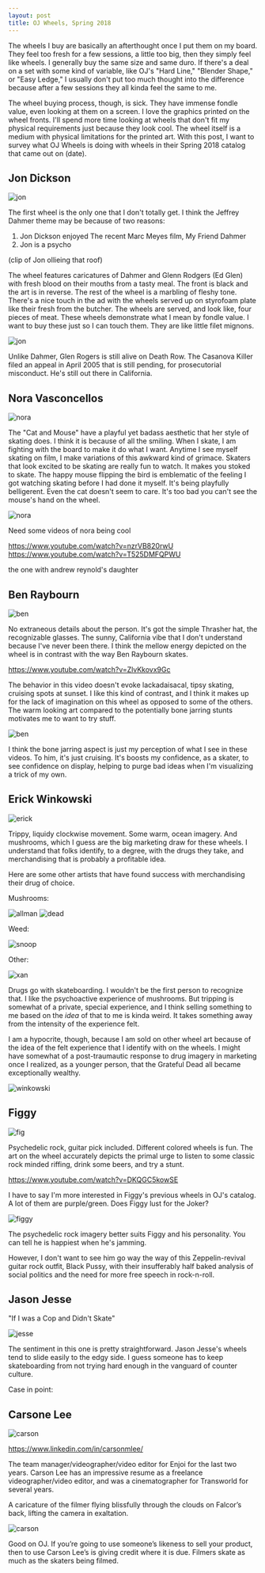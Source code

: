 ```yaml
---
layout: post
title: OJ Wheels, Spring 2018
---
```


The wheels I buy are basically an afterthought once I put them on my board. They feel too fresh for a few sessions, a little too big, then they simply feel like wheels. I generally buy the same size and same duro. If there's a deal on a set with some kind of variable, like OJ's "Hard Line," "Blender Shape," or "Easy Ledge," I usually don't put too much thought into the difference because after a few sessions they all kinda feel the same to me.

The wheel buying process, though, is sick. They have immense fondle value, even looking at them on a screen. I love the graphics printed on the wheel fronts. I'll spend more time looking at wheels that don't fit my physical requirements just because they look cool. The wheel itself is a medium with physical limitations for the printed art. With this post, I want to survey what OJ Wheels is doing with wheels in their Spring 2018 catalog that came out on (date).

## **Jon Dickson**

<img src="/lisaskates/images/jon.jpg" alt="jon">

The first wheel is the only one that I don't totally get. I think the Jeffrey Dahmer theme may be because of two reasons:
1. Jon Dickson enjoyed The recent Marc Meyes film, My Friend Dahmer
2. Jon is a psycho

(clip of Jon ollieing that roof)

The wheel features caricatures of Dahmer and Glenn Rodgers (Ed Glen) with fresh blood on their mouths from a tasty meal. The front is black and the art is in reverse. The rest of the wheel is a marbling of fleshy tone. There's a nice touch in the ad with the wheels served up on styrofoam plate like their fresh from the butcher. The wheels are served, and look like, four pieces of meat. These wheels demonstrate what I mean by fondle value. I want to buy these just so I can touch them. They are like little filet mignons.

<img src="/lisaskates/images/jon1.jpg" alt="jon">

Unlike Dahmer, Glen Rogers is still alive on Death Row. The Casanova Killer filed an appeal in April 2005 that is still pending, for prosecutorial misconduct. He's still out there in California. 

## **Nora Vasconcellos**

<img src="/lisaskates/images/nora.jpg" alt="nora">

The "Cat and Mouse" have a playful yet badass aesthetic that her style of skating does. I think it is because of all the smiling. When I skate, I am fighting with the board to make it do what I want. Anytime I see myself skating on film, I make variations of this awkward kind of grimace. Skaters that look excited to be skating are really fun to watch. It makes you stoked to skate. The happy mouse flipping the bird is emblematic of the feeling I got watching skating before I had done it myself. It's being playfully belligerent. Even the cat doesn't seem to care. It's too bad you can't see the mouse's hand on the wheel.

<img src="/lisaskates/images/nora1.jpg" alt="nora">

Need some videos of nora being cool

https://www.youtube.com/watch?v=nzrVB820rwU
https://www.youtube.com/watch?v=T525DMFQPWU

the one with andrew reynold's daughter

## **Ben Raybourn**

<img src="/lisaskates/images/ben.jpg" alt="ben">

No extraneous details about the person. It's got the simple Thrasher hat, the recognizable glasses. The sunny, California vibe that I don't understand because I've never been there. I think the mellow energy depicted on the wheel is in contrast with the way Ben Raybourn skates. 

https://www.youtube.com/watch?v=ZlvKkovx9Gc

The behavior in this video doesn't evoke lackadaisacal, tipsy skating, cruising spots at sunset. I like this kind of contrast, and I think it makes up for the lack of imagination on this wheel as opposed to some of the others. The warm looking art compared to the potentially bone jarring stunts motivates me to want to try stuff. 

<img src="/lisaskates/images/ben.jpg" alt="ben">

I think the bone jarring aspect is just my perception of what I see in these videos. To him, it's just cruising. It's boosts my confidence, as a skater, to see confidence on display, helping to purge bad ideas when I'm visualizing a trick of my own.

## **Erick Winkowski**

<img src="/lisaskates/images/erick.jpg" alt="erick">

Trippy, liquidy clockwise movement. Some warm, ocean imagery. And mushrooms, which I guess are the big marketing draw for these wheels. I understand that folks identify, to a degree, with the drugs they take, and merchandising that is probably a profitable idea.

Here are some other artists that have found success with merchandising their drug of choice.

Mushrooms:

<img src="/lisaskates/images/allman.jpg" alt="allman">
<img src="/lisaskates/images/gratefuldead.jpg" alt="dead">

Weed:

<img src="/lisaskates/images/snoop.jpg" alt="snoop">

Other:

<img src="/lisaskates/images/xan.jpg" alt="xan">

Drugs go with skateboarding. I wouldn't be the first person to recognize that. I like the psychoactive experience of mushrooms. But tripping is somewhat of a private, special experience, and I think selling something to me based on the *idea* of that to me is kinda weird. It takes something away from the intensity of the experience felt.

I am a hypocrite, though, because I am sold on other wheel art because of the idea of the felt experience that I identify with on the wheels. I might have somewhat of a post-traumautic response to drug imagery in marketing once I realized, as a younger person, that the Grateful Dead all became exceptionally wealthy. 

<img src="/lisaskates/images/wink.jpg" alt="winkowski">

## **Figgy**

<img src="/lisaskates/images/fig.jpg" alt="fig">

Psychedelic rock, guitar pick included. Different colored wheels is fun. The art on the wheel accurately depicts the primal urge to listen to some classic rock minded riffing, drink some beers, and try a stunt. 

https://www.youtube.com/watch?v=DKQGC5kowSE

I have to say I'm more interested in Figgy's previous wheels in OJ's catalog. A lot of them are purple/green. Does Figgy lust for the Joker?

<img src="/lisaskates/images/figgy1.jpg" alt="figgy">

The psychedelic rock imagery better suits Figgy and his personality. You can tell he is happiest when he's jamming. 

However, I don't want to see him go way the way of this Zeppelin-revival guitar rock outfit, Black Pussy, with their insufferably half baked analysis of social politics and the need for more free speech in rock-n-roll. 

## **Jason Jesse**

"If I was a Cop and Didn't Skate"

<img src="/lisaskates/images/jesse.jpg" alt="jesse">

The sentiment in this one is pretty straightforward. Jason Jesse's wheels tend to slide easily to the edgy side. I guess someone has to keep skateboarding from not trying hard enough in the vanguard of counter culture.

Case in point:


## **Carsone Lee**

<img src="/lisaskates/images/lee.jpg" alt="carson">

https://www.linkedin.com/in/carsonmlee/ 

The team manager/videographer/video editor for Enjoi for the last two years. Carson Lee has an impressive resume as a freelance videographer/video editor, and was a cinematographer for Transworld for several years. 

A caricature of the filmer flying blissfully through the clouds on Falcor’s back, lifting the camera in exaltation. 

<img src="/lisaskates/images/carson1.jpg" alt="carson">

Good on OJ. If you’re going to use someone’s likeness to sell your product, then to use Carson Lee’s is giving credit where it is due. Filmers skate as much as the skaters being filmed. 
